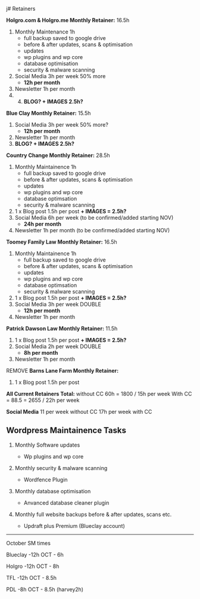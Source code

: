 j# Retainers

**Holgro.com & Holgro.me Monthly Retainer:** 16.5h
1.  Monthly Maintenance 1h
	-   full backup saved to google drive
	-   before & after updates, scans & optimisation
	-   updates
	-   wp plugins and wp core
	-   database optimisation
	-   security & malware scanning
2. Social Media 3h per week 50% more
	- **12h per month**
3. Newsletter 1h per month
4. 4. **BLOG? + IMAGES 2.5h?**

**Blue Clay Monthly Retainer:** 15.5h
1. Social Media 3h per week 50% more?
	- **12h per month**
2. Newsletter 1h per month
3. **BLOG? + IMAGES 2.5h?**

**Country Change Monthly Retainer:** 28.5h
1.  Monthly Maintainence 1h
	-   full backup saved to google drive
	-   before & after updates, scans & optimisation
	-   updates
	-   wp plugins and wp core
	-   database optimsation
	-   security & malware scanning
2.  1 x Blog post 1.5h per post **+ IMAGES = 2.5h?**
3. Social Media 6h per week (to be confirmed/added starting NOV)
	- **24h per month**
4. Newsletter 1h per month (to be confirmed/added starting NOV)

**Toomey Family Law Monthly Retainer:** 16.5h
1.  Monthly Maintainence 1h
	-   full backup saved to google drive
	-   before & after updates, scans & optimisation
	-   updates
	-   wp plugins and wp core
	-   database optimsation
	-   security & malware scanning
2.  1 x Blog post 1.5h per post **+ IMAGES = 2.5h?**
3. Social Media 3h per week DOUBLE
	- **12h per month**
4. Newsletter 1h per month

**Patrick Dawson Law Monthly Retainer:** 11.5h
1.  1 x Blog post 1.5h per post **+ IMAGES = 2.5h?**
2. Social Media 2h per week DOUBLE
	- **8h per month**
3. Newsletter 1h per month

REMOVE **Barns Lane Farm Monthly Retainer:**
1.  1 x Blog post 1.5h per post

**All Current Retainers Total:**
without CC 60h = 1800 / 15h per week
With CC = 88.5 = 2655 / 22h per week

**Social Media**
11 per week without CC
17h per week with CC

## Wordpress Maintainence Tasks

1. Monthly Software updates
	-   Wp plugins and wp core

2. Monthly security & malware scanning
	- Wordfence Plugin

3. Monthly database optimisation
	-   Anvanced database cleaner plugin

4. Monthly full website backups before & after updates, scans etc.
	-   Updraft plus Premium (Blueclay account)




----
October SM times

Blueclay -12h
OCT - 6h

Holgro -12h
OCT - 8h

TFL -12h
OCT - 8.5h

PDL -8h
OCT - 8.5h
(harvey2h)
